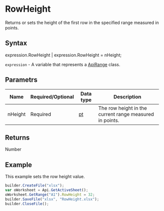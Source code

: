# RowHeight

Returns or sets the height of the first row in the specified range measured in points.

## Syntax

expression.RowHeight &#124; expression.RowHeight = nHeight;

`expression` - A variable that represents a [ApiRange](../ApiRange.md) class.

## Parametrs

| **Name** | **Required/Optional** | **Data type** | **Description** |
| ------------- | ------------- | ------------- | ------------- |
| nHeight | Required | [pt](../../../Enumerations/pt.md) | The row height in the current range measured in points. |

## Returns

Number

## Example

This example sets the row height value.

```javascript
builder.CreateFile("xlsx");
var oWorksheet = Api.GetActiveSheet();
oWorksheet.GetRange("A1").RowHeight = 32;
builder.SaveFile("xlsx", "RowHeight.xlsx");
builder.CloseFile();
```